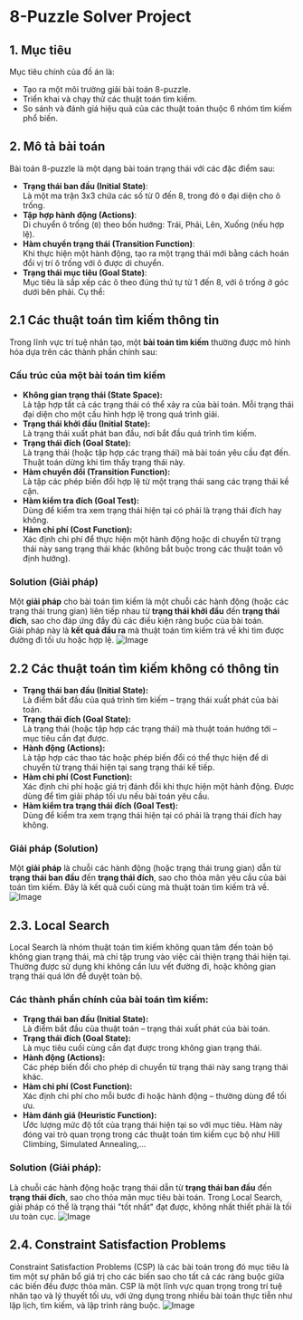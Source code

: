 # 8-Puzzle Solver Project
## 1. Mục tiêu
Mục tiêu chính của đồ án là:
- Tạo ra một môi trường giải bài toán 8-puzzle.
- Triển khai và chạy thử các thuật toán tìm kiếm.
- So sánh và đánh giá hiệu quả của các thuật toán thuộc 6 nhóm tìm kiếm phổ biến.
## 2. Mô tả bài toán
Bài toán 8-puzzle là một dạng bài toán trạng thái với các đặc điểm sau:
- **Trạng thái ban đầu (Initial State)**:  
  Là một ma trận 3x3 chứa các số từ 0 đến 8, trong đó `0` đại diện cho ô trống.
- **Tập hợp hành động (Actions)**:  
  Di chuyển ô trống (`0`) theo bốn hướng: Trái, Phải, Lên, Xuống (nếu hợp lệ).
- **Hàm chuyển trạng thái (Transition Function)**:  
  Khi thực hiện một hành động, tạo ra một trạng thái mới bằng cách hoán đổi vị trí ô trống với ô được di chuyển.
- **Trạng thái mục tiêu (Goal State)**:  
  Mục tiêu là sắp xếp các ô theo đúng thứ tự từ 1 đến 8, với ô trống ở góc dưới bên phải. Cụ thể:
## 2.1 Các thuật toán tìm kiếm thông tin
Trong lĩnh vực trí tuệ nhân tạo, một **bài toán tìm kiếm** thường được mô hình hóa dựa trên các thành phần chính sau:
### Cấu trúc của một bài toán tìm kiếm
- **Không gian trạng thái (State Space):**  
  Là tập hợp tất cả các trạng thái có thể xảy ra của bài toán. Mỗi trạng thái đại diện cho một cấu hình hợp lệ trong quá trình giải.
- **Trạng thái khởi đầu (Initial State):**  
  Là trạng thái xuất phát ban đầu, nơi bắt đầu quá trình tìm kiếm.
- **Trạng thái đích (Goal State):**  
  Là trạng thái (hoặc tập hợp các trạng thái) mà bài toán yêu cầu đạt đến. Thuật toán dừng khi tìm thấy trạng thái này.
- **Hàm chuyển đổi (Transition Function):**  
  Là tập các phép biến đổi hợp lệ từ một trạng thái sang các trạng thái kề cận.
- **Hàm kiểm tra đích (Goal Test):**  
  Dùng để kiểm tra xem trạng thái hiện tại có phải là trạng thái đích hay không.
- **Hàm chi phí (Cost Function):**  
  Xác định chi phí để thực hiện một hành động hoặc di chuyển từ trạng thái này sang trạng thái khác (không bắt buộc trong các thuật toán vô định hướng).
### Solution (Giải pháp)
Một **giải pháp** cho bài toán tìm kiếm là một chuỗi các hành động (hoặc các trạng thái trung gian) liên tiếp nhau từ **trạng thái khởi đầu** đến **trạng thái đích**, sao cho đáp ứng đầy đủ các điều kiện ràng buộc của bài toán.  
Giải pháp này là **kết quả đầu ra** mà thuật toán tìm kiếm trả về khi tìm được đường đi tối ưu hoặc hợp lệ.
![Image](https://github.com/user-attachments/assets/48f4cc9e-3d21-49b2-b2b3-aaf21153a468)
## 2.2 Các thuật toán tìm kiếm không có thông tin
- **Trạng thái ban đầu (Initial State):**  
  Là điểm bắt đầu của quá trình tìm kiếm – trạng thái xuất phát của bài toán.
- **Trạng thái đích (Goal State):**  
  Là trạng thái (hoặc tập hợp các trạng thái) mà thuật toán hướng tới – mục tiêu cần đạt được.
- **Hành động (Actions):**  
  Là tập hợp các thao tác hoặc phép biến đổi có thể thực hiện để di chuyển từ trạng thái hiện tại sang trạng thái kế tiếp.
- **Hàm chi phí (Cost Function):**  
  Xác định chi phí hoặc giá trị đánh đổi khi thực hiện một hành động. Được dùng để tìm giải pháp tối ưu nếu bài toán yêu cầu.
- **Hàm kiểm tra trạng thái đích (Goal Test):**  
  Dùng để kiểm tra xem trạng thái hiện tại có phải là trạng thái đích hay không.
### Giải pháp (Solution)
Một **giải pháp** là chuỗi các hành động (hoặc trạng thái trung gian) dẫn từ **trạng thái ban đầu** đến **trạng thái đích**, sao cho thỏa mãn yêu cầu của bài toán tìm kiếm. Đây là kết quả cuối cùng mà thuật toán tìm kiếm trả về.
![Image](https://github.com/user-attachments/assets/25682b96-c22b-4f3c-a716-0f6996cedf89)
## 2.3. Local Search
Local Search là nhóm thuật toán tìm kiếm không quan tâm đến toàn bộ không gian trạng thái, mà chỉ tập trung vào việc cải thiện trạng thái hiện tại. Thường được sử dụng khi không cần lưu vết đường đi, hoặc không gian trạng thái quá lớn để duyệt toàn bộ.
###  Các thành phần chính của bài toán tìm kiếm:
- **Trạng thái ban đầu (Initial State):**  
  Là điểm bắt đầu của thuật toán – trạng thái xuất phát của bài toán.
- **Trạng thái đích (Goal State):**  
  Là mục tiêu cuối cùng cần đạt được trong không gian trạng thái.
- **Hành động (Actions):**  
  Các phép biến đổi cho phép di chuyển từ trạng thái này sang trạng thái khác.
- **Hàm chi phí (Cost Function):**  
  Xác định chi phí cho mỗi bước đi hoặc hành động – thường dùng để tối ưu.
- **Hàm đánh giá (Heuristic Function):**  
  Ước lượng mức độ tốt của trạng thái hiện tại so với mục tiêu. Hàm này đóng vai trò quan trọng trong các thuật toán tìm kiếm cục bộ như Hill Climbing, Simulated Annealing,...
### Solution (Giải pháp):
Là chuỗi các hành động hoặc trạng thái dẫn từ **trạng thái ban đầu** đến **trạng thái đích**, sao cho thỏa mãn mục tiêu bài toán. Trong Local Search, giải pháp có thể là trạng thái "tốt nhất" đạt được, không nhất thiết phải là tối ưu toàn cục.
![Image](https://github.com/user-attachments/assets/b7416e34-5971-4240-ab22-87d5ffc9a214)
## 2.4. Constraint Satisfaction Problems
Constraint Satisfaction Problems (CSP) là các bài toán trong đó mục tiêu là tìm một sự phân bổ giá trị cho các biến sao cho tất cả các ràng buộc giữa các biến đều được thỏa mãn. CSP là một lĩnh vực quan trọng trong trí tuệ nhân tạo và lý thuyết tối ưu, với ứng dụng trong nhiều bài toán thực tiễn như lập lịch, tìm kiếm, và lập trình ràng buộc.
![Image](https://github.com/user-attachments/assets/4a463e48-7e59-42e8-9235-062f7e2a53c7)


